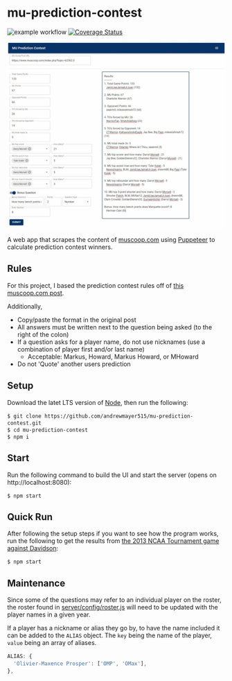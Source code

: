 # mu-prediction-contest
![example workflow](https://github.com/andrewmayer515/mu-prediction-contest/actions/workflows/build.yml/badge.svg)
[![Coverage Status](https://coveralls.io/repos/github/andrewmayer515/mu-prediction-contest/badge.svg)](https://coveralls.io/github/andrewmayer515/mu-prediction-contest)

![Screenshot](app/src/public/screenshot.jpg)

A web app that scrapes the content of [muscoop.com](https://www.muscoop.com/) using [Puppeteer](https://github.com/GoogleChrome/puppeteer#readme) to calculate prediction contest winners.

## Rules
For this project, I based the prediction contest rules off of [this muscoop.com post](https://www.muscoop.com/index.php?topic=10.0).

Additionally,
* Copy/paste the format in the original post
* All answers must be written next to the question being asked (to the right of the colon)
* If a question asks for a player name, do not use nicknames (use a combination of player first and/or last name)
  * Acceptable: Markus, Howard, Markus Howard, or MHoward
* Do not 'Quote' another users prediction

## Setup
Download the latet LTS version of [Node](https://nodejs.org/en/), then run the following:
```
$ git clone https://github.com/andrewmayer515/mu-prediction-contest.git
$ cd mu-prediction-contest
$ npm i
```

## Start
Run the following command to build the UI and start the server (opens on http://localhost:8080):
```
$ npm start
```

## Quick Run
After following the setup steps if you want to see how the program works, run the following to get the results from [the 2013 NCAA Tournament game against Davidson](https://www.muscoop.com/index.php?topic=37247.0):
```
$ npm start
```

## Maintenance
Since some of the questions may refer to an individual player on the roster, the roster found in [server/config/roster.js](https://github.com/andrewmayer515/mu-prediction-contest/blob/master/server/config/roster.js) will need to be updated with the player names in a given year.

If a player has a nickname or alias they go by, to have the name included it can be added to the `ALIAS` object. The `key` being the name of the player, `value` being an array of aliases. 

```javascript
ALIAS: {
  'Olivier-Maxence Prosper': ['OMP', 'OMax'],
},
```
